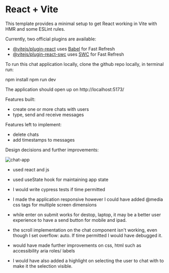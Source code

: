 # React + Vite

This template provides a minimal setup to get React working in Vite with HMR and some ESLint rules.

Currently, two official plugins are available:

- [@vitejs/plugin-react](https://github.com/vitejs/vite-plugin-react/blob/main/packages/plugin-react/README.md) uses [Babel](https://babeljs.io/) for Fast Refresh
- [@vitejs/plugin-react-swc](https://github.com/vitejs/vite-plugin-react-swc) uses [SWC](https://swc.rs/) for Fast Refresh

To run this chat application locally, clone the github repo locally, in terminal run:

npm install
npm run dev

The application should open up on http://localhost:5173/

Features built: 
- create one or more chats with users
- type, send and receive messages

Features left to implement:
- delete chats
- add timestamps to messages

Design decisions and further improvements:

![chat-app](https://github.com/pchetia24/chat-app/assets/78832058/b8146003-78d0-40c2-99a7-fb7c0d9fad6d)

- used react and js
- used useState hook for maintaining app state
  
- I would write cypress tests if time permitted
- I made the application responsive however I could 
have added @media css tags for multiple screen dimensions
- while enter on submit works for destop, laptop, it may be
a better user experience to have a send button for mobile and ipad.
- the scroll implementation on the chat component isn't working,
  even though I set overflow: auto. If time permitted I would have debugged it.
- would have made further improvements on css, html such as accessibility aria roles/ labels
- I would have also added a highlight on selecting the user to chat with to
  make it the selection visible.
